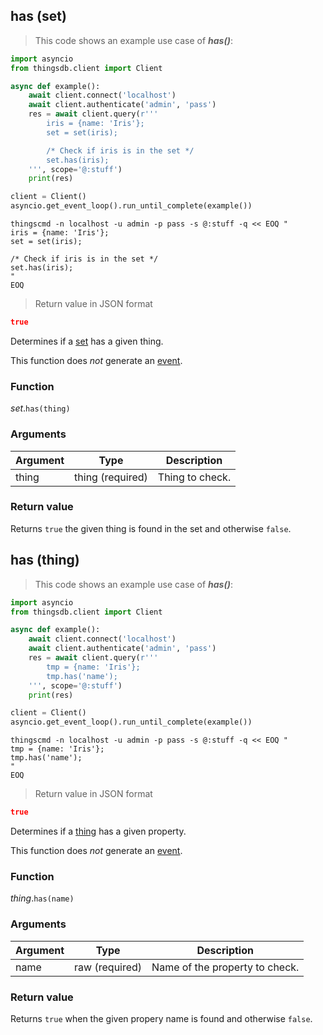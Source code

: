## has (set)

> This code shows an example use case of ***has()***:

```python
import asyncio
from thingsdb.client import Client

async def example():
    await client.connect('localhost')
    await client.authenticate('admin', 'pass')
    res = await client.query(r'''
        iris = {name: 'Iris'};
        set = set(iris);

        /* Check if iris is in the set */
        set.has(iris);
    ''', scope='@:stuff')
    print(res)

client = Client()
asyncio.get_event_loop().run_until_complete(example())
```

```shell
thingscmd -n localhost -u admin -p pass -s @:stuff -q << EOQ "
iris = {name: 'Iris'};
set = set(iris);

/* Check if iris is in the set */
set.has(iris);
"
EOQ
```

> Return value in JSON format

```json
true
```

Determines if a [set](#set-type) has a given thing.

This function does *not* generate an [event](#events).

### Function
*set*.`has(thing)`

### Arguments
Argument | Type | Description
-------- | ---- | -----------
thing | thing (required) | Thing to check.

### Return value
Returns `true` the given thing is found in the set and otherwise `false`.


## has (thing)

> This code shows an example use case of ***has()***:

```python
import asyncio
from thingsdb.client import Client

async def example():
    await client.connect('localhost')
    await client.authenticate('admin', 'pass')
    res = await client.query(r'''
        tmp = {name: 'Iris'};
        tmp.has('name');
    ''', scope='@:stuff')
    print(res)

client = Client()
asyncio.get_event_loop().run_until_complete(example())
```

```shell
thingscmd -n localhost -u admin -p pass -s @:stuff -q << EOQ "
tmp = {name: 'Iris'};
tmp.has('name');
"
EOQ
```

> Return value in JSON format

```json
true
```

Determines if a [thing](#thing-type) has a given property.

This function does *not* generate an [event](#events).

### Function
*thing*.`has(name)`

### Arguments
Argument | Type | Description
-------- | ---- | -----------
name | raw (required) | Name of the property to check.

### Return value
Returns `true` when the given propery name is found and otherwise `false`.
